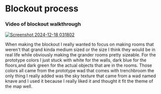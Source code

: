# Blockout process

### Video of blockout walkthrough
[![Screenshot 2024-12-18 031802](https://github.com/user-attachments/assets/2766f46b-14d6-48a3-bb0b-bfb8f62568b5)](https://www.youtube.com/watch?v=Upy3IfkfSRc)

When making the blockout I really wanted to focus on making rooms that weren't that grand kinda medium sized or the size I think they would be in real life while obviously making the grander rooms pretty sizeable. For the prototype colors I just stuck with white for the walls, dark blue for the floors,and dark green for the actual objects that are in the rooms. Those colors all came from the prototype wad that comes with trenchbroom the only thing I really added was the sky texture that came from a wad named knave and I used it because I really liked it and thought it fit the theme of the map well.
